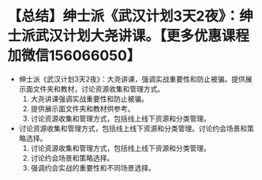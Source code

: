 # 【总结】绅士派《武汉计划3天2夜》：绅士派武汉计划大尧讲课。【更多优惠课程加微信156066050】

-   绅士派《武汉计划3天2夜》：大尧讲课，强调实战重要性和防止被骗。提供展示面文件夹和教材，讨论资源收集和管理方式。
    1.  大尧讲课强调实战重要性和防止被骗。
    2.  提供展示面文件夹和教材供参考。
    3.  讨论资源收集和管理方式，包括线上线下资源和分类管理。
-   讨论资源收集和管理方式，包括线上线下资源和分类管理。讨论约会场景和策略选择。
    1.  讨论资源收集和管理方式，包括线上线下资源和分类管理。
    2.  讨论约会场景和策略选择。
    3.  强调约会实战的重要性和不同场景选择。